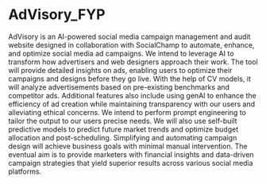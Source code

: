 # AdVisory_FYP

AdVisory is an AI-powered social media campaign management and audit website designed in collaboration with SocialChamp to automate, enhance, and optimize social media ad campaigns. 
We intend to leverage AI to transform how advertisers and web designers approach their work. The tool will provide detailed insights on ads, enabling users to optimize their campaigns and designs before they go live. With the help of CV models, it will analyze advertisements based on pre-existing benchmarks and competitor ads.
Additional features also include using genAI to enhance the efficiency of ad creation while maintaining transparency with our users and alleviating ethical concerns. We intend to perform prompt engineering to tailor the output to our users precise needs. We will also use self-built predictive models to predict future market trends and optimize budget allocation and post-scheduling. 
Simplifying and automating campaign design will achieve business goals with minimal manual intervention. The eventual aim is to provide marketers with financial insights and data-driven campaign strategies that yield superior results across various social media platforms.
